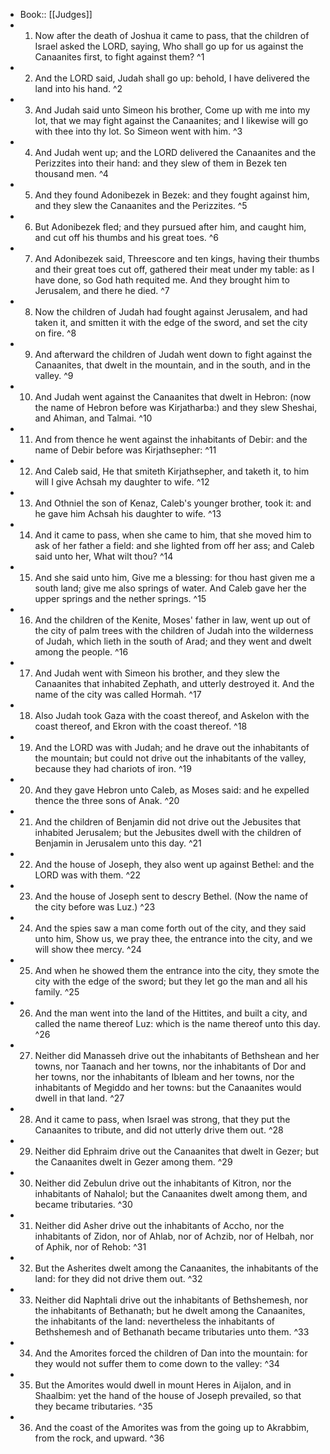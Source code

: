 - Book:: [[Judges]]
- 1. Now after the death of Joshua it came to pass, that the children of Israel asked the LORD, saying, Who shall go up for us against the Canaanites first, to fight against them? ^1
- 2. And the LORD said, Judah shall go up: behold, I have delivered the land into his hand. ^2
- 3. And Judah said unto Simeon his brother, Come up with me into my lot, that we may fight against the Canaanites; and I likewise will go with thee into thy lot. So Simeon went with him. ^3
- 4. And Judah went up; and the LORD delivered the Canaanites and the Perizzites into their hand: and they slew of them in Bezek ten thousand men. ^4
- 5. And they found Adonibezek in Bezek: and they fought against him, and they slew the Canaanites and the Perizzites. ^5
- 6. But Adonibezek fled; and they pursued after him, and caught him, and cut off his thumbs and his great toes. ^6
- 7. And Adonibezek said, Threescore and ten kings, having their thumbs and their great toes cut off, gathered their meat under my table: as I have done, so God hath requited me. And they brought him to Jerusalem, and there he died. ^7
- 8. Now the children of Judah had fought against Jerusalem, and had taken it, and smitten it with the edge of the sword, and set the city on fire. ^8
- 9. And afterward the children of Judah went down to fight against the Canaanites, that dwelt in the mountain, and in the south, and in the valley. ^9
- 10. And Judah went against the Canaanites that dwelt in Hebron: (now the name of Hebron before was Kirjatharba:) and they slew Sheshai, and Ahiman, and Talmai. ^10
- 11. And from thence he went against the inhabitants of Debir: and the name of Debir before was Kirjathsepher: ^11
- 12. And Caleb said, He that smiteth Kirjathsepher, and taketh it, to him will I give Achsah my daughter to wife. ^12
- 13. And Othniel the son of Kenaz, Caleb's younger brother, took it: and he gave him Achsah his daughter to wife. ^13
- 14. And it came to pass, when she came to him, that she moved him to ask of her father a field: and she lighted from off her ass; and Caleb said unto her, What wilt thou? ^14
- 15. And she said unto him, Give me a blessing: for thou hast given me a south land; give me also springs of water. And Caleb gave her the upper springs and the nether springs. ^15
- 16. And the children of the Kenite, Moses' father in law, went up out of the city of palm trees with the children of Judah into the wilderness of Judah, which lieth in the south of Arad; and they went and dwelt among the people. ^16
- 17. And Judah went with Simeon his brother, and they slew the Canaanites that inhabited Zephath, and utterly destroyed it. And the name of the city was called Hormah. ^17
- 18. Also Judah took Gaza with the coast thereof, and Askelon with the coast thereof, and Ekron with the coast thereof. ^18
- 19. And the LORD was with Judah; and he drave out the inhabitants of the mountain; but could not drive out the inhabitants of the valley, because they had chariots of iron. ^19
- 20. And they gave Hebron unto Caleb, as Moses said: and he expelled thence the three sons of Anak. ^20
- 21. And the children of Benjamin did not drive out the Jebusites that inhabited Jerusalem; but the Jebusites dwell with the children of Benjamin in Jerusalem unto this day. ^21
- 22. And the house of Joseph, they also went up against Bethel: and the LORD was with them. ^22
- 23. And the house of Joseph sent to descry Bethel. (Now the name of the city before was Luz.) ^23
- 24. And the spies saw a man come forth out of the city, and they said unto him, Show us, we pray thee, the entrance into the city, and we will show thee mercy. ^24
- 25. And when he showed them the entrance into the city, they smote the city with the edge of the sword; but they let go the man and all his family. ^25
- 26. And the man went into the land of the Hittites, and built a city, and called the name thereof Luz: which is the name thereof unto this day. ^26
- 27. Neither did Manasseh drive out the inhabitants of Bethshean and her towns, nor Taanach and her towns, nor the inhabitants of Dor and her towns, nor the inhabitants of Ibleam and her towns, nor the inhabitants of Megiddo and her towns: but the Canaanites would dwell in that land. ^27
- 28. And it came to pass, when Israel was strong, that they put the Canaanites to tribute, and did not utterly drive them out. ^28
- 29. Neither did Ephraim drive out the Canaanites that dwelt in Gezer; but the Canaanites dwelt in Gezer among them. ^29
- 30. Neither did Zebulun drive out the inhabitants of Kitron, nor the inhabitants of Nahalol; but the Canaanites dwelt among them, and became tributaries. ^30
- 31. Neither did Asher drive out the inhabitants of Accho, nor the inhabitants of Zidon, nor of Ahlab, nor of Achzib, nor of Helbah, nor of Aphik, nor of Rehob: ^31
- 32. But the Asherites dwelt among the Canaanites, the inhabitants of the land: for they did not drive them out. ^32
- 33. Neither did Naphtali drive out the inhabitants of Bethshemesh, nor the inhabitants of Bethanath; but he dwelt among the Canaanites, the inhabitants of the land: nevertheless the inhabitants of Bethshemesh and of Bethanath became tributaries unto them. ^33
- 34. And the Amorites forced the children of Dan into the mountain: for they would not suffer them to come down to the valley: ^34
- 35. But the Amorites would dwell in mount Heres in Aijalon, and in Shaalbim: yet the hand of the house of Joseph prevailed, so that they became tributaries. ^35
- 36. And the coast of the Amorites was from the going up to Akrabbim, from the rock, and upward. ^36
